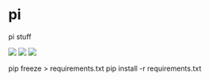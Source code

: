 # pi
pi stuff

[![](https://img.shields.io/badge/setupnotes-blue?style=for-the-badge)](setup-notes.txt)
[![](https://img.shields.io/badge/deepseek-white?style=for-the-badge)](testing)
[![](https://img.shields.io/badge/camera-green?style=for-the-badge)](testing)



pip freeze > requirements.txt
pip install -r requirements.txt
